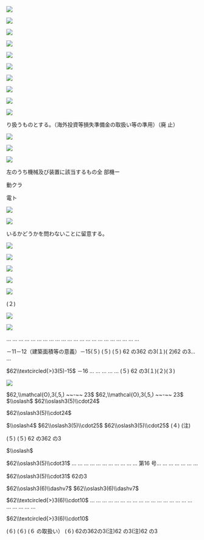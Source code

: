 ![](https://www.nta.go.jp/tmp/4b94f144-7038-440b-af20-5f48f80a9624/images/e9cfeb048f66691f6b215b9372a099545cb0f56ec1ea11d1aa7ed557f2cdd30c.jpg)

![](https://www.nta.go.jp/tmp/4b94f144-7038-440b-af20-5f48f80a9624/images/c0dd4da0074b2d8c49466a8051a96bc09fdf5c3adfe091b7bf284d777726489b.jpg)

![](https://www.nta.go.jp/tmp/4b94f144-7038-440b-af20-5f48f80a9624/images/3538ba4a322ba4d4f8527abbda39885e78255604a24d1a58a3f4a7868a7ef988.jpg)

![](https://www.nta.go.jp/tmp/4b94f144-7038-440b-af20-5f48f80a9624/images/f731723402c0f726b25146b5f6e070a54a1ffc7605ce24d304057afe8a9d6f6f.jpg)

![](https://www.nta.go.jp/tmp/4b94f144-7038-440b-af20-5f48f80a9624/images/ed7ba85fbfa989e9b6fbc10e41fe7dc202eb58b4323d0b1636a863a05f9924df.jpg)

![](https://www.nta.go.jp/tmp/4b94f144-7038-440b-af20-5f48f80a9624/images/fcc654c3ee1e54d1945ca0ab603a7b96720b0c9b63a418f8e085eb747004d995.jpg)

![](https://www.nta.go.jp/tmp/4b94f144-7038-440b-af20-5f48f80a9624/images/90ffe7aaa421ceda03b6442bd87803ebbbe8d8b6dad7eb04a920dca51b72601a.jpg)

![](https://www.nta.go.jp/tmp/4b94f144-7038-440b-af20-5f48f80a9624/images/e51d05e0b0b7a20a515ecf69702178da3da4ee626490aa5f9c812b3edf3920c2.jpg)

![](https://www.nta.go.jp/tmp/4b94f144-7038-440b-af20-5f48f80a9624/images/0be57c7b8db442cea0887db53b1a832cacaba424a9c2cd34448959068da859a2.jpg)

![](https://www.nta.go.jp/tmp/4b94f144-7038-440b-af20-5f48f80a9624/images/e085d09bad16495d4a1824177c194494e56dac7767766848b9fb466df70d4ad4.jpg)

り扱うものとする。（海外投資等損失準備金の取扱い等の準用）（廃 止）

![](https://www.nta.go.jp/tmp/4b94f144-7038-440b-af20-5f48f80a9624/images/6f2b89ebc4d4fc85b6a009c5892f23ca1be6544aa80a2b9a809c00c8e4331657.jpg)

![](https://www.nta.go.jp/tmp/4b94f144-7038-440b-af20-5f48f80a9624/images/d9650d476fe7c9031416416535d27a4e9141583d2f5c7412b346bfe62b26fb6d.jpg)

![](https://www.nta.go.jp/tmp/4b94f144-7038-440b-af20-5f48f80a9624/images/737d53f98d86feb2abc66b90c0362d5f87f8ae38ad98dc5824b4150f49ac7594.jpg)

左のうち機械及び装置に該当するもの全 部機ー

動クラ

電ト

![](https://www.nta.go.jp/tmp/4b94f144-7038-440b-af20-5f48f80a9624/images/02e426dcfcd94dae108f9a093cf45adbd51c3dcbf6253c2a5decd7b9ab7812ce.jpg)

![](https://www.nta.go.jp/tmp/4b94f144-7038-440b-af20-5f48f80a9624/images/0bc71c83d08e5a421e91b5782a138649f156bd2ff81925dae6b5e0b40c4b67e1.jpg)

いるかどうかを問わないことに留意する。

![](https://www.nta.go.jp/tmp/4b94f144-7038-440b-af20-5f48f80a9624/images/8ec03143d09c16d6645011650a5622588c09ae0d93fcde6ff75765657dfe6bf4.jpg)

![](https://www.nta.go.jp/tmp/4b94f144-7038-440b-af20-5f48f80a9624/images/1a6ad28ebfdd0aee0ca70ff02b71c13a4f5a23a9bf7ec5756b6ab1107c8a53c7.jpg)

![](https://www.nta.go.jp/tmp/4b94f144-7038-440b-af20-5f48f80a9624/images/95eb29cc0d71fac0089246497126dfdbb1aec562fbeae42da1a53bf37df654e2.jpg)

![](https://www.nta.go.jp/tmp/4b94f144-7038-440b-af20-5f48f80a9624/images/501ab35233e64be01557be920b43402952f5f29802e46e1d552feb99fd8f3610.jpg)

![](https://www.nta.go.jp/tmp/4b94f144-7038-440b-af20-5f48f80a9624/images/917e531df3baa1c87a590322daef2ea4b97e815f763ed4b966ecbfb592b23a5c.jpg)

(２)

![](https://www.nta.go.jp/tmp/4b94f144-7038-440b-af20-5f48f80a9624/images/ff5c67ecf209038aa65bf197e477caf5dd9e5dee01112fd1c6c0c9d0dc69ee08.jpg)

![](https://www.nta.go.jp/tmp/4b94f144-7038-440b-af20-5f48f80a9624/images/99413c18050a29b0dfd99c04c6934294e4990b3b2ba647703c2bab0f88030994.jpg)

… … … … … … … … … … … … … … … … … … … … … …

－11－12（建築面積等の意義）－15(５) (５) (５) 62 の362 の3(１)( 2)62 の3… …

$62\\textcircled{>}3(5)-15$ －16 … … … … … (５) 62 の3(１)(２)(３)

![](https://www.nta.go.jp/tmp/4b94f144-7038-440b-af20-5f48f80a9624/images/bd8c621b3eeeecabe75ff4e75f4dbf4a25d366f58e833269166cf8b81233b9d3.jpg)

$62,\\mathcal{O},3(,5,) ~~-~~ 23$ $62,\\mathcal{O},3(,5,) ~~-~~ 23$ $\\oslash$ $62\\oslash3(5)\\cdot24$

$62\\oslash3(5)\\cdot24$

$\\oslash4$ $62\\oslash3(5)\\cdot25$ $62\\oslash3(5)\\cdot25$ (４) (注)

(５) (５) 62 の362 の3

$\\oslash$

$62\\oslash3(5)\\cdot31$ … … … … … … … … … … … 第16 号… … … … … … …

$62\\oslash3(5)\\cdot31$ 62の3

$62\\oslash3(6)\\dashv7$ $62\\oslash3(6)\\dashv7$

$62\\textcircled{>}3(6)\\cdot10$ … … … … … … … … … … … … … … … … … … … … … …

$62\\textcircled{>}3(6)\\cdot10$

(６) (６) (６ の取扱い） (６) 62の362の3(注)62 の3(注)62 の3